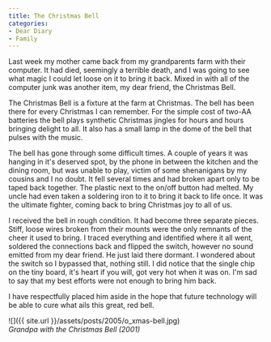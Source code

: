 ```yaml
---
title: The Christmas Bell
categories:
- Dear Diary
- Family
---
```


Last week my mother came back from my grandparents farm with their computer. It had died, seemingly a terrible death, and I was going to see what magic I could let loose on it to bring it back. Mixed in with all of the computer junk was another item, my dear friend, the Christmas Bell.

The Christmas Bell is a fixture at the farm at Christmas. The bell has been there for every Christmas I can remember. For the simple cost of two-AA batteries the bell plays synthetic Christmas jingles for hours and hours bringing delight to all. It also has a small lamp in the dome of the bell that pulses with the music.

The bell has gone through some difficult times. A couple of years it was hanging in it's deserved spot, by the phone in between the kitchen and the dining room, but was unable to play, victim of some shenanigans by my cousins and I no doubt. It fell several times and had broken apart only to be taped back together. The plastic next to the on/off button had melted. My uncle had even taken a soldering iron to it to bring it back to life once. It was the ultimate fighter, coming back to bring Christmas joy to all of us.

I received the bell in rough condition. It had become three separate pieces. Stiff, loose wires broken from their mounts were the only remnants of the cheer it used to bring. I traced everything and identified where it all went, soldered the connections back and flipped the switch, however no sound emitted from my dear friend. He just laid there dormant. I wondered about the switch so I bypassed that, nothing still. I did notice that the single chip on the tiny board, it's heart if you will, got very hot when it was on. I'm sad to say that my best efforts were not enough to bring him back.

I have respectfully placed him aside in the hope that future technology will be able to cure what ails this great, red bell.

![]({{ site.url }}/assets/posts/2005/o_xmas-bell.jpg)  
_Grandpa with the Christmas Bell (2001)_
